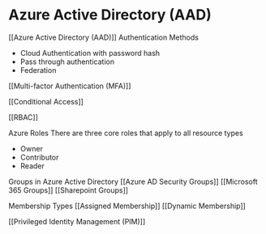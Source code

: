# Azure Active Directory (AAD)
[[Azure Active Directory (AAD)]] Authentication Methods
- Cloud Authentication with password hash
- Pass through authentication
- Federation

[[Multi-factor Authentication (MFA)]]

[[Conditional Access]]

[[RBAC]]

Azure Roles
There are three core roles that apply to all resource types
- Owner
- Contributor
- Reader

Groups in Azure Active Directory
[[Azure AD Security Groups]]
[[Microsoft 365 Groups]]
[[Sharepoint Groups]]

Membership Types
[[Assigned Membership]]
[[Dynamic Membership]]

[[Privileged Identity Management (PIM)]]
